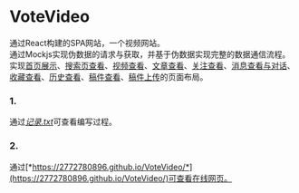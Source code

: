 # VoteVideo
通过React构建的SPA网站，一个视频网站。  
通过Mockjs实现伪数据的请求与获取，并基于伪数据实现完整的数据通信流程。  
实现[首页展示](https://2772780896.github.io/VoteVideo/main)、[搜索页查看](https://2772780896.github.io/VoteVideo/search)、[视频查看](https://2772780896.github.io/VoteVideo/video)、[文章查看](https://2772780896.github.io/VoteVideo/essay)、[关注查看](https://2772780896.github.io/VoteVideo/follow)、[消息查看与对话](https://2772780896.github.io/VoteVideo/user?search=1)、[收藏查看](https://2772780896.github.io/VoteVideo/user?search=3)、[历史查看](https://2772780896.github.io/VoteVideo/user?search=4)、[稿件查看](https://2772780896.github.io/VoteVideo/user?search=5)、[稿件上传](https://2772780896.github.io/VoteVideo/upload)的页面布局。  

### 1. 
通过[*记录.txt*](https://github.com/2772780896/VoteVideo/blob/master/%E8%AE%B0%E5%BD%95.txt)可查看编写过程。

### 2. 
通过[*https://2772780896.github.io/VoteVideo/*](https://2772780896.github.io/VoteVideo/)可查看在线网页。
